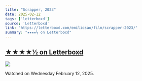 ```yaml
---
title: "Scrapper, 2023"
date: 2025-02-12
tags: ['letterboxd']
source: 'Letterboxd'
link: "https://letterboxd.com/emiliosao/film/scrapper-2023/"
summary: "★★★★½ on Letterboxd"
---
```


## [★★★★½ on Letterboxd](https://letterboxd.com/emiliosao/film/scrapper-2023/)

<p><img src="https://a.ltrbxd.com/resized/film-poster/8/4/0/8/6/3/840863-scrapper-0-600-0-900-crop.jpg?v=e9c47f6919" /></p>
<p>Watched on Wednesday February 12, 2025.</p>